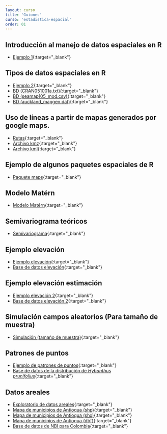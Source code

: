 ```yaml
---
layout: curso
title: 'Guiones'
curso: 'estadistica-espacial'
order: 01
---
```


## Introducción al manejo de datos espaciales en R

- [Ejemplo 1](/estadistica-espacial/guiones/intro_espacial.html){:target="_blank"}


## Tipos de datos espaciales en R

- [Ejemplo 2](/estadistica-espacial/guiones/tiposDatosEspacialesenR.html){:target="_blank"}
- [BD (CRAN051001a.txt)](/estadistica-espacial/guiones/CRAN051001a.txt){:target="_blank"}
- [BD (seamap105_mod.csv)](/estadistica-espacial/guiones/seamap105_mod.csv){:target="_blank"}
- [BD (auckland_mapgen.dat)](/estadistica-espacial/guiones/auckland_mapgen.dat){:target="_blank"}

## Uso de líneas a partir de mapas generados por google maps.

- [Rutas](/estadistica-espacial/guiones/rutas.html){:target="_blank"}
- [Archivo kmz](/estadistica-espacial/guiones/Rutas.kmz){:target="_blank"}
- [Archivo kml](/estadistica-espacial/guiones/Rutas.kml){:target="_blank"}

## Ejemplo de algunos paquetes espaciales de R

- [Paquete maps](/estadistica-espacial/guiones/paquete_maps.html){:target="_blank"}

## Modelo Matérn

- [Modelo Matérn](/estadistica-espacial/guiones/modeloMatérn.html){:target="_blank"}

## Semivariograma teóricos

- [Semivariograma](/estadistica-espacial/guiones/semivariograma.html){:target="_blank"}

## Ejemplo elevación

- [Ejemplo elevación](/estadistica-espacial/guiones/elevacion.html){:target="_blank"}
- [Base de datos elevación](/estadistica-espacial/guiones/elevation2.txt){:target="_blank"}

## Ejemplo elevación estimación
- [Ejemplo elevación 2](/estadistica-espacial/guiones/elevacion2.html){:target="_blank"}
- [Base de datos elevación 2](/estadistica-espacial/guiones/elevacion.txt){:target="_blank"}

## Simulación campos aleatorios (Para tamaño de muestra)
- [Simulación (tamaǹo de muestra)](/estadistica-espacial/guiones/simulacionCamposAleatorios.html){:target="_blank"}

## Patrones de puntos
- [Ejemplo de patrones de puntos](/estadistica-espacial/guiones/patrones_de_puntos.html){:target="_blank"}
- [Base de datos de la distribución de *Hybanthus prunifolius*](/estadistica-espacial/guiones/Hp.csv){:target="_blank"}

## Datos areales
- [Exploratorio de datos areales](/estadistica-espacial/guiones/datosAreales.html){:target="_blank"}
- [Mapa de municipios de Antioqua (shp)](/estadistica-espacial/guiones/muniantioq.shp){:target="_blank"}
- [Mapa de municipios de Antioqua (shx)](/estadistica-espacial/guiones/muniantioq.shx){:target="_blank"}
- [Mapa de municipios de Antioqua (dbf)](/estadistica-espacial/guiones/muniantioq.dbf){:target="_blank"}
- [Base de datos de NBI para Colombia](/estadistica-espacial/guiones/NBI.csv){:target="_blank"}

